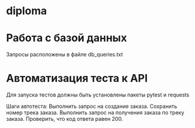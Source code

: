 # diploma
# Работа с базой данных

Запросы расположены в файле db_queries.txt

# Автоматизация теста к API
Для запуска тестов должны быть установлены пакеты pytest и requests

Шаги автотеста:
Выполнить запрос на создание заказа.
Сохранить номер трека заказа.
Выполнить запрос на получения заказа по треку заказа.
Проверить, что код ответа равен 200.
